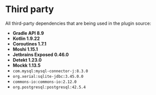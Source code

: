 <!--
 MIT License
 Copyright (c) 2024 Mehdi Janbarari (@janbarari)

 Permission is hereby granted, free of charge, to any person obtaining a copy
 of this software and associated documentation files (the "Software"), to deal
 in the Software without restriction, including without limitation the rights
 to use, copy, modify, merge, publish, distribute, sublicense, and/or sell
 copies of the Software, and to permit persons to whom the Software is
 furnished to do so, subject to the following conditions:

 The above copyright notice and this permission notice shall be included in all
 copies or substantial portions of the Software.

 THE SOFTWARE IS PROVIDED "AS IS", WITHOUT WARRANTY OF ANY KIND, EXPRESS OR
 IMPLIED, INCLUDING BUT NOT LIMITED TO THE WARRANTIES OF MERCHANTABILITY,
 FITNESS FOR A PARTICULAR PURPOSE AND NONINFRINGEMENT. IN NO EVENT SHALL THE
 AUTHORS OR COPYRIGHT HOLDERS BE LIABLE FOR ANY CLAIM, DAMAGES OR OTHER
 LIABILITY, WHETHER IN AN ACTION OF CONTRACT, TORT OR OTHERWISE, ARISING FROM,
 OUT OF OR IN CONNECTION WITH THE SOFTWARE OR THE USE OR OTHER DEALINGS IN THE
 SOFTWARE.
-->

# Third party
All third-party dependencies that are being used in the plugin source:

- <b>Gradle API 8.9</b>
- <b>Kotlin 1.9.22</b>
- <b>Coroutines 1.7.1</b>
- <b>Moshi 1.15.1</b>
- <b>Jetbrains Exposed 0.46.0</b>
- <b>Detekt 1.23.0</b>
- <b>Mockk 1.13.5</b>
- `com.mysql:mysql-connector-j:8.3.0`
- `org.xerial:sqlite-jdbc:3.45.0.0`
- `commons-io:commons-io:2.12.0`
- `org.postgresql:postgresql:42.5.4`
